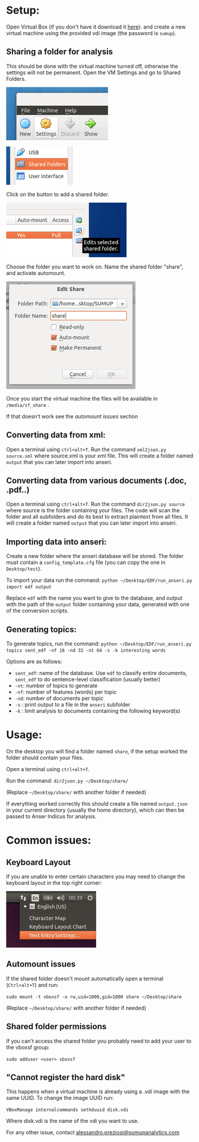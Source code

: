 Setup:
======

Open Virtual Box (if you don't have it download it [here](https://www.virtualbox.org/wiki/Downloads)). 
and create a new virtual machine using the provided vdi image (the password is `sumup`).

Sharing a folder for analysis
-----------------------------

This should be done with the virtual machine turned off, otherwise the settings will not be permanent. Open the VM Settings and go to Shared Folders.

![Step 1](img/step1.png)

![Step 2](img/step2.png)

Click on the button to add a shared folder.

![Step 3](img/step3.png)
 
Choose the folder you want to work on. Name the shared folder "share", and activate automount.

![Step 4](img/step4.png)

Once you start the virtual machine the files will be available in `/media/sf_share` .

If that doesn't work see the _automount issues_ section

Converting data from xml:
-------------------------

Open a terminal using `ctrl+alt+T`. Run the command `xml2json.py source.xml` where source.xml is your xml file. This will create a folder named `output` that you can later import into anseri.

Converting data from various documents (.doc, .pdf..)
-----------------------------------------------------

Open a terminal using `ctrl+alt+T`. Run the command `dir2json.py source` where source is the folder containing your files. The code will scan the folder and all subfolders and do its best to extract plaintext from all files. It will create a folder named `output` that you can later import into anseri.

Importing data into anseri:
---------------------------

Create a new folder where the anseri database will be stored. The folder must contain a `config_template.cfg` file (you can copy the one in `Desktop/test`). 

To import your data run the command: `python ~/Desktop/EDF/run_anseri.py import edf output` 

Replace `edf` with the name you want to give to the database, and output with the path of the `output` folder containing your data, generated with one of the conversion scripts.

Generating topics:
------------------

To generate topics, run the command: `python ~/Desktop/EDF/run_anseri.py topics sent_edf -nf 16 -nd 32 -nt 64 -s -k interesting words`

Options are as follows:

- `sent_edf`: name of the database. Use `edf` to classify entire documents, `sent_edf` to do sentence-level classification (usually better)
- `-nt`: number of topics to generate
- `-nf`: number of features (words) per topic
- `-nd`: number of documents per topic
- `-s` : print output to a file in the `anseri` subfolder
- `-k` : limit analysis to documents containing the following keyword(s)



Usage:
======

On the desktop you will find a folder named `share`, if the setup worked the folder should contain your files.

Open a terminal using `ctrl+alt+T`.

Run the command: `dir2json.py ~/Desktop/share/`

(Replace `~/Desktop/share/` with another folder if needed)

If everything worked correctly this should create a file named `output.json` in your current directory (usually the home directory), which can then be passed to Anser Indicus for analysis.


Common issues:
==============

Keyboard Layout
---------------

If you are unable to enter certain characters you may need to change the keyboard layout in the top right corner:

![Layout](img/layout.png)


Automount issues
----------------

If the shared folder doesn't mount automatically open a terminal (`Ctrl+alt+T`) and run:

`sudo mount -t vboxsf -o rw,uid=1000,gid=1000 share ~/Desktop/share`

(Replace `~/Desktop/share/` with another folder if needed)

Shared folder permissions
-------------------------

If you can't access the shared folder you probably need to add your user to the vboxsf group:

`sudo adduser <user> vboxsf`


"Cannot register the hard disk"
-------------------------------

This happens when a virtual machine is already using a .vdi image with the same UUID. To change the image UUID run:

`VBoxManage internalcommands sethduuid disk.vdi`

Where disk.vdi is the name of the vdi you want to use.

For any other issue, contact alessandro.preziosi@sumupanalytics.com
